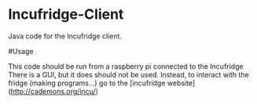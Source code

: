 Incufridge-Client
=================

Java code for the Incufridge client.

#Usage

This code should be run from a raspberry pi connected to the Incufridge
There is a GUI, but it does should not be used.
Instead, to interact with the fridge (making programs...) go to the [incufridge website] (http://cademons.org/incu/)
